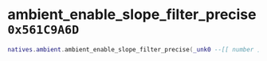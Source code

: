 # ambient_enable_slope_filter_precise `0x561C9A6D`

```lua
natives.ambient.ambient_enable_slope_filter_precise(_unk0 --[[ number ]])
```